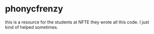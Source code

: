 # phonycfrenzy
this is a resource for the students at NFTE
they wrote all this code. I just kind of helped sometimes.
